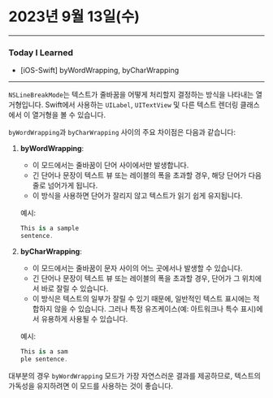 # 2023년 9월 13일(수)

---

### Today I Learned 

- [iOS-Swift] byWordWrapping, byCharWrapping

---

`NSLineBreakMode`는 텍스트가 줄바꿈을 어떻게 처리할지 결정하는 방식을 나타내는 열거형입니다. Swift에서 사용하는 `UILabel`, `UITextView` 및 다른 텍스트 렌더링 클래스에서 이 열거형을 볼 수 있습니다.

`byWordWrapping`과 `byCharWrapping` 사이의 주요 차이점은 다음과 같습니다:

1. **byWordWrapping**:

   - 이 모드에서는 줄바꿈이 단어 사이에서만 발생합니다.
   - 긴 단어나 문장이 텍스트 뷰 또는 레이블의 폭을 초과할 경우, 해당 단어가 다음 줄로 넘어가게 됩니다.
   - 이 방식을 사용하면 단어가 잘리지 않고 텍스트가 읽기 쉽게 유지됩니다.

   예시:

   ```csharp
   This is a sample
   sentence.
   ```

2. **byCharWrapping**:

   - 이 모드에서는 줄바꿈이 문자 사이의 어느 곳에서나 발생할 수 있습니다.
   - 긴 단어나 문장이 텍스트 뷰 또는 레이블의 폭을 초과할 경우, 단어가 그 위치에서 바로 잘릴 수 있습니다.
   - 이 방식은 텍스트의 일부가 잘릴 수 있기 때문에, 일반적인 텍스트 표시에는 적합하지 않을 수 있습니다. 그러나 특정 유즈케이스(예: 아트워크나 특수 표시)에서 유용하게 사용될 수 있습니다.

   예시:

   ```csharp
   This is a sam
   ple sentence.
   ```

대부분의 경우 `byWordWrapping` 모드가 가장 자연스러운 결과를 제공하므로, 텍스트의 가독성을 유지하려면 이 모드를 사용하는 것이 좋습니다.